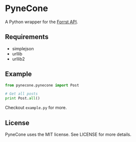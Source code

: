 # PyneCone

A Python wrapper for the [Forrst API](http://forrst.com/api).

## Requirements

* simplejson
* urllib
* urllib2

## Example

~~~ python
from pynecone.pynecone import Post

# Get all posts 
print Post.all()
~~~

Checkout `example.py` for more.

## License

PyneCone uses the MIT license. See LICENSE for more details.

